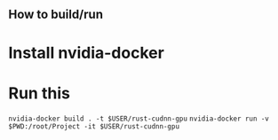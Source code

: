 ## How to build/run

# Install nvidia-docker

# Run this
```nvidia-docker build . -t $USER/rust-cudnn-gpu```
```nvidia-docker run -v $PWD:/root/Project -it $USER/rust-cudnn-gpu```